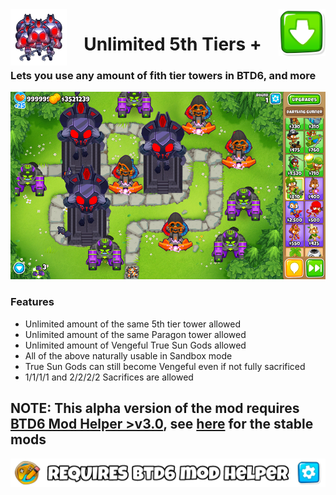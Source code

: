 <a href="https://github.com/doombubbles/unlimited-5th-tiers/releases/latest/download/Unlimited5thTiers.dll">
    <img align="left" alt="Icon" height="90" src="Icon.png">
    <img align="right" alt="Download" height="75" src="https://raw.githubusercontent.com/gurrenm3/BTD-Mod-Helper/master/BloonsTD6%20Mod%20Helper/Resources/DownloadBtn.png">
</a>

<h1 align="center">Unlimited 5th Tiers +</h1>

### Lets you use any amount of fith tier towers in BTD6, and more

<img alt="Screenshot" src="image.png" height="300" />

### Features

- Unlimited amount of the same 5th tier tower allowed
- Unlimited amount of the same Paragon tower allowed
- Unlimited amount of Vengeful True Sun Gods allowed
- All of the above naturally usable in Sandbox mode
- True Sun Gods can still become Vengeful even if not fully sacrificed
- 1/1/1/1 and 2/2/2/2 Sacrifices are allowed

## NOTE: This alpha version of the mod requires [BTD6 Mod Helper >v3.0](https://github.com/gurrenm3/BTD-Mod-Helper/wiki/Mod-Helper-3.0-Alpha), see [here](https://github.com/doombubbles/BTD6-Mods#readme) for the stable mods

[![Requires BTD6 Mod Helper](https://raw.githubusercontent.com/gurrenm3/BTD-Mod-Helper/master/banner.png)](https://github.com/gurrenm3/BTD-Mod-Helper#readme)
